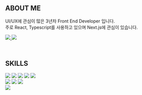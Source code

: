 
## ABOUT ME
<p>
UI/UX에 관심이 많은 3년차 Front End Developer 입니다.
<br />
주로 React, Typescript를 사용하고 있으며 Next.js에 관심이 있습니다.
</p>

<p>
  <a href="https://chojs28-dev.notion.site/JS-DevLog-fadf338bf8b0448e86eba897d69b0b8a" target="_blank">
    <img src="https://img.shields.io/badge/Tech Blog-000000?style=flat-square&logo=Notion&logoColor=ffffff"/>
  </a>
  <a href="mailto:chojs28@gmail.com">
    <img src="https://img.shields.io/badge/Gmail-d14836?style=flat-square&logo=Gmail&logoColor=white&link=mailto:chojs28@gmail.com"/>
  </a>
</p>


<br />

## SKILLS

<p>
<!-- HTML -->
<img src="https://img.shields.io/badge/HTML5-E34F26?style=flat-square&logo=HTML5&logoColor=white"/>
<!-- CSS -->
<img src="https://img.shields.io/badge/CSS3-1572B6?style=flat-square&logo=CSS3&3logoColor=white"/>
<!-- Javascript -->
<img src="https://img.shields.io/badge/JavaScript-F7DF1E?style=flat-square&logo=JavaScript&logoColor=white"/>
<!-- Typescript -->
<img src="https://img.shields.io/badge/TypeScript-3178C6?style=flat-square&logo=TypeScript&logoColor=white"/> 
<!-- Python -->
<img src="https://img.shields.io/badge/Python-3776AB?style=flat-square&logo=Python&logoColor=white"/>

<br/>
  
<!-- React -->
<img src="https://img.shields.io/badge/React-61DAFB?style=flat-square&logo=React&logoColor=white"/>
<!-- Next.js -->
<img src="https://img.shields.io/badge/Next.js-000000?style=flat-square&logo=Next.js&logoColor=white"/>
<!-- JQuery -->
<img src="https://img.shields.io/badge/jQuery-0769AD?style=flat-square&logo=jQuery&logoColor=white"/>
  
<br/>
<!-- Git  -->
<img src="https://img.shields.io/badge/Git-F05032?style=flat-square&logo=Git&logoColor=white"/>
</p>



